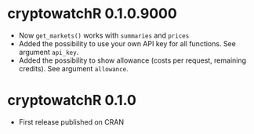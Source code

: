 # cryptowatchR 0.1.0.9000

* Now `get_markets()` works with `summaries` and `prices`
* Added the possibility to use your own API key for all functions. See argument `api_key`.
* Added the possibility to show allowance (costs per request, remaining credits). See argument `allowance`.

# cryptowatchR 0.1.0

* First release published on CRAN
